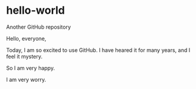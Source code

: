 # hello-world
Another GitHub repository

Hello, everyone,

Today, I am so excited to use GitHub. I have heared it for many years, and I feel it mystery.

So I am very happy.

I am very worry.
